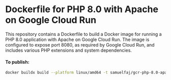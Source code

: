 # Dockerfile for PHP 8.0 with Apache on Google Cloud Run

This repository contains a Dockerfile to build a Docker image for running a PHP 8.0 application with Apache on Google Cloud Run. The image is configured to expose port 8080, as required by Google Cloud Run, and includes various PHP extensions and system dependencies.

#### To publish:
```sh
docker buildx build --platform linux/amd64 -t samuelfaj/gcr-php-8.0-apache-extensions:amd64 . --push
```